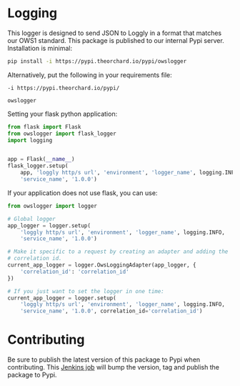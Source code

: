 Logging
=======

This logger is designed to send JSON to Loggly in a format that matches our
OWS1 standard. This package is published to our internal Pypi server.
Installation is minimal:

```bash
pip install -i https://pypi.theorchard.io/pypi/owslogger
```

Alternatively, put the following in your requirements file:

```
-i https://pypi.theorchard.io/pypi/

owslogger
```

Setting your flask python application:

```python
from flask import Flask
from owslogger import flask_logger
import logging


app = Flask(__name__)
flask_logger.setup(
    app, 'loggly http/s url', 'environment', 'logger_name', logging.INFO,
    'service_name', '1.0.0')
```

If your application does not use flask, you can use:

```python
from owslogger import logger

# Global logger
app_logger = logger.setup(
    'loggly http/s url', 'environment', 'logger_name', logging.INFO,
    'service_name', '1.0.0')

# Make it specific to a request by creating an adapter and adding the
# correlation id.
current_app_logger = logger.OwsLoggingAdapter(app_logger, {
    'correlation_id': 'correlation_id'
})

# If you just want to set the logger in one time:
current_app_logger = logger.setup(
    'loggly http/s url', 'environment', 'logger_name', logging.INFO,
    'service_name', '1.0.0', correlation_id='correlation_id')
```

# Contributing
Be sure to publish the latest version of this package to Pypi when contributing.
This [Jenkins
job](http://jenkins.theorchard.com:8080/view/pypi/job/publish-pypi-package/)
will bump the version, tag and publish the package to Pypi.
